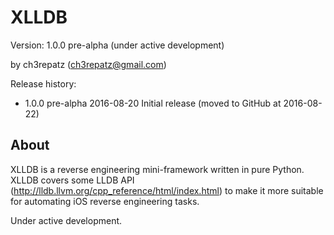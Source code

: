 # XLLDB

Version: 1.0.0 pre-alpha (under active development)

by ch3repatz (ch3repatz@gmail.com)

Release history:

* 1.0.0 pre-alpha  2016-08-20  Initial release (moved to GitHub at 2016-08-22)

## About

XLLDB is a reverse engineering mini-framework written in pure Python. XLLDB covers some LLDB API (http://lldb.llvm.org/cpp_reference/html/index.html) to make it more suitable for automating iOS reverse engineering tasks.

Under active development.